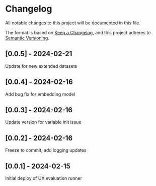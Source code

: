 # Changelog
All notable changes to this project will be documented in this file.

The format is based on [Keep a Changelog](https://keepachangelog.com/en/1.0.0/),
and this project adheres to [Semantic Versioning](https://semver.org/spec/v2.0.0.html).

## [0.0.5] - 2024-02-21
Update for new extended datasets

## [0.0.4] - 2024-02-16
Add bug fix for embedding model

## [0.0.3] - 2024-02-16
Update version for variable init issue

## [0.0.2] - 2024-02-16
Freeze to commit, add logging updates

## [0.0.1] - 2024-02-15
Initial deploy of UX evaluation runner
